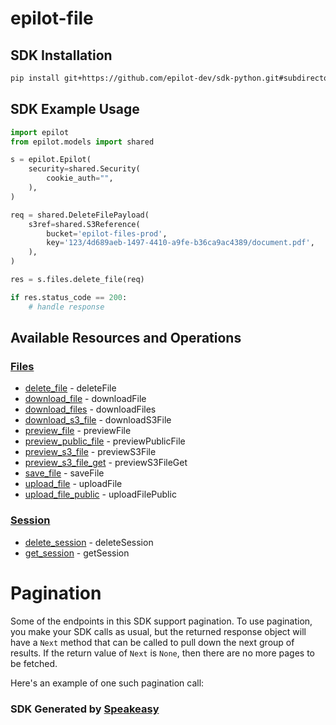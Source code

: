 # epilot-file

<!-- Start SDK Installation -->
## SDK Installation

```bash
pip install git+https://github.com/epilot-dev/sdk-python.git#subdirectory=file
```
<!-- End SDK Installation -->

## SDK Example Usage
<!-- Start SDK Example Usage -->
```python
import epilot
from epilot.models import shared

s = epilot.Epilot(
    security=shared.Security(
        cookie_auth="",
    ),
)

req = shared.DeleteFilePayload(
    s3ref=shared.S3Reference(
        bucket='epilot-files-prod',
        key='123/4d689aeb-1497-4410-a9fe-b36ca9ac4389/document.pdf',
    ),
)

res = s.files.delete_file(req)

if res.status_code == 200:
    # handle response
```
<!-- End SDK Example Usage -->

<!-- Start SDK Available Operations -->
## Available Resources and Operations


### [Files](docs/sdks/files/README.md)

* [delete_file](docs/sdks/files/README.md#delete_file) - deleteFile
* [download_file](docs/sdks/files/README.md#download_file) - downloadFile
* [download_files](docs/sdks/files/README.md#download_files) - downloadFiles
* [download_s3_file](docs/sdks/files/README.md#download_s3_file) - downloadS3File
* [preview_file](docs/sdks/files/README.md#preview_file) - previewFile
* [preview_public_file](docs/sdks/files/README.md#preview_public_file) - previewPublicFile
* [preview_s3_file](docs/sdks/files/README.md#preview_s3_file) - previewS3File
* [preview_s3_file_get](docs/sdks/files/README.md#preview_s3_file_get) - previewS3FileGet
* [save_file](docs/sdks/files/README.md#save_file) - saveFile
* [upload_file](docs/sdks/files/README.md#upload_file) - uploadFile
* [upload_file_public](docs/sdks/files/README.md#upload_file_public) - uploadFilePublic

### [Session](docs/sdks/session/README.md)

* [delete_session](docs/sdks/session/README.md#delete_session) - deleteSession
* [get_session](docs/sdks/session/README.md#get_session) - getSession
<!-- End SDK Available Operations -->



<!-- Start Dev Containers -->



<!-- End Dev Containers -->



<!-- Start Pagination -->
# Pagination

Some of the endpoints in this SDK support pagination. To use pagination, you make your SDK calls as usual, but the
returned response object will have a `Next` method that can be called to pull down the next group of results. If the
return value of `Next` is `None`, then there are no more pages to be fetched.

Here's an example of one such pagination call:


<!-- End Pagination -->

<!-- Placeholder for Future Speakeasy SDK Sections -->



### SDK Generated by [Speakeasy](https://docs.speakeasyapi.dev/docs/using-speakeasy/client-sdks)
